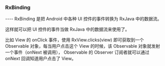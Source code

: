 ### RxBinding
---- RxBinding 是把 Android 中各种 UI 控件的事件转换为 RxJava 中的数据流。

这样就可以把 UI 控件的事件当做 RxJava 中的数据流来使用了。 

比如 View 的 onClick 事件，使用 RxView.clicks(view) 即可获取到一个 Observable 对象，每当用户点击这个 View 的时候，该 Observable 对象就发射一个事件（onNext 被调用）， Observable 的 Observer 订阅者就可以通过 onNext 回调知道用户点击了 View。